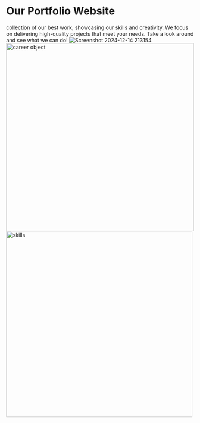 # Our Portfolio Website
collection of our best work, showcasing our skills and creativity. We focus on delivering high-quality projects that meet your needs. Take a look around and see what we can do!
![Screenshot 2024-12-14 213154](https://github.com/user-attachments/assets/ddb9cd2a-f06d-4ed2-ac2e-20ae88f736eb)  <img width="504" alt="career object" src="https://github.com/user-attachments/assets/cb7dc0aa-041e-4b2c-b68b-577e242b6685" />
<img width="500" alt="skills" src="https://github.com/user-attachments/assets/2ec4140c-32dd-4f0e-8239-192c9714d134" />

